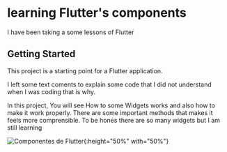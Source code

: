 # learning Flutter's components

I have been taking a some lessons of Flutter

## Getting Started

This project is a starting point for a Flutter application.

I left some text coments to explain some code that I did not understand when I was coding
that is why.

In this project, You will see How to some Widgets works and also how to make it work properly.
There are some important methods that makes it feels more comprensible.
To be hones there are so many widgets but I am still learning


![Componentes de Flutter](https://user-images.githubusercontent.com/42458038/112880764-7b1b2900-9090-11eb-93f5-08d4f322585d.png){:height="50%" with="50%"}
